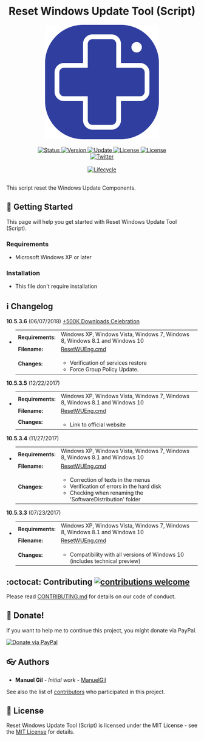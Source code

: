<div align="center">
	<h1> Reset Windows Update Tool (Script) </h1>
</div>

<div align="center">
	<a href="http://wureset.com/">
		<img src="https://github.com/ManuelGil/Reset-Windows-Update-Tool/blob/master/docs/images/wureset.png?raw=true" alt="Logo" height="300" width="300">
	</a>
</div>
<br />
<div align="center">
	<a href="#changelog">
		<img src="https://img.shields.io/badge/stability-frozen-blue.svg" alt="Status">
	</a>
	<a href="#changelog">
		<img src="https://img.shields.io/badge/release-v10.5.3.6-blue.svg" alt="Version">
	</a>
	<a href="#changelog">
		<img src="https://img.shields.io/badge/update-juny-yellowgreen.svg" alt="Update">
	</a>
	<a href="https://gallery.technet.microsoft.com/scriptcenter/Reset-Windows-Update-Agent-d824badc">
		<img src="https://img.shields.io/badge/downloads-%2B500K-green.svg" alt="License">
	</a>
	<a href="#license">
		<img src="https://img.shields.io/badge/license-MIT%20License-green.svg" alt="License">
	</a>
</div>

<div align="center">
	<a href="https://twitter.com/intent/follow?screen_name=wureset">
		<img src="https://img.shields.io/twitter/follow/wureset.svg?style=social" alt="Twitter">
	</a>
</div>
<br />
<div align="center">
	<a href="https://support.microsoft.com/en-us/help/13853/windows-lifecycle-fact-sheet">
		<img src="https://github.com/ManuelGil/Reset-Windows-Update-Tool/blob/master/docs/images/Windows-Update.png?raw=true" alt="Lifecycle">
	</a>
</div>
<br />

This script reset the Windows Update Components.

<a name="started"></a>
## :traffic_light: Getting Started

This page will help you get started with Reset Windows Update Tool (Script).

<a name="requirements"></a>
### Requirements

  * Microsoft Windows XP or later

<a name="installation"></a>
### Installation

  * This file don't require installation

<a name="changelog"></a>
## :information_source: Changelog

**10.5.3.6** (06/07/2018) [+500K Downloads Celebration](https://gallery.technet.microsoft.com/scriptcenter/Reset-Windows-Update-Agent-d824badc)

  * <table border="0" cellpadding="4">
		<tr>
			<td><strong>
				Requirements:
			</strong></td>
			<td>
				Windows XP, Windows Vista, Windows 7, Windows 8, Windows 8.1
				and Windows 10
			</td>
		</tr>
		<tr>
			<td>
				<strong>Filename:</strong>
			</td>
			<td>
				<a href="https://github.com/ManuelGil/Script-Reset-Windows-Update-Tool">
					ResetWUEng.cmd
				</a>
			</td>
		</tr>
		<tr>
			<td>
				<strong>Changes:</strong>
			</td>
			<td>
				<ul>
					<li>
						Verification of services restore
					</li>
					<li>
						Force Group Policy Update.
					</li>
				</ul>
			</td>
		</tr>
	</table>

**10.5.3.5** (12/22/2017)

  * <table border="0" cellpadding="4">
		<tr>
			<td><strong>
				Requirements:
			</strong></td>
			<td>
				Windows XP, Windows Vista, Windows 7, Windows 8, Windows 8.1
				and Windows 10
			</td>
		</tr>
		<tr>
			<td>
				<strong>Filename:</strong>
			</td>
			<td>
				<a href="https://github.com/ManuelGil/Script-Reset-Windows-Update-Tool">
					ResetWUEng.cmd
				</a>
			</td>
		</tr>
		<tr>
			<td>
				<strong>Changes:</strong>
			</td>
			<td>
				<ul>
					<li>
						Link to official website
					</li>
				</ul>
			</td>
		</tr>
	</table>

**10.5.3.4** (11/27/2017)

  * <table border="0" cellpadding="4">
		<tr>
			<td><strong>
				Requirements:
			</strong></td>
			<td>
				Windows XP, Windows Vista, Windows 7, Windows 8, Windows 8.1
				and Windows 10
			</td>
		</tr>
		<tr>
			<td>
				<strong>Filename:</strong>
			</td>
			<td>
				<a href="https://github.com/ManuelGil/Script-Reset-Windows-Update-Tool">
					ResetWUEng.cmd
				</a>
			</td>
		</tr>
		<tr>
			<td>
				<strong>Changes:</strong>
			</td>
			<td>
				<ul>
					<li>
						Correction of texts in the menus
					</li>
					<li>
						Verification of errors in the hard disk
					</li>
					<li>
						Checking when renaming the 'SoftwareDistribution' folder
					</li>
				</ul>
			</td>
		</tr>
	</table>

**10.5.3.3** (07/23/2017)

  * <table border="0" cellpadding="4">
		<tr>
			<td><strong>
				Requirements:
			</strong></td>
			<td>
				Windows XP, Windows Vista, Windows 7, Windows 8, Windows 8.1
				and Windows 10
			</td>
		</tr>
		<tr>
			<td>
				<strong>Filename:</strong>
			</td>
			<td>
				<a href="https://github.com/ManuelGil/Script-Reset-Windows-Update-Tool">
					ResetWUEng.cmd
				</a>
			</td>
		</tr>
		<tr>
			<td>
				<strong>Changes:</strong>
			</td>
			<td>
				<ul>
					<li>
						Compatibility with all versions of Windows 10
						(includes technical preview)
					</li>
				</ul>
			</td>
		</tr>
	</table>

<a name="contributing"></a>
## :octocat: Contributing [![contributions welcome](https://img.shields.io/badge/contributions-welcome-brightgreen.svg)](https://github.com/ManuelGil/Reset-Windows-Update-Tool/issues)

Please read [CONTRIBUTING.md](https://github.com/ManuelGil/Reset-Windows-Update-Tool/blob/master/CONTRIBUTING.md)
 for details on our code of conduct.

<a name="Donate"></a>
## :gift: Donate!

If you want to help me to continue this project, you might donate via PayPal.

<a href="https://paypal.me/ManuelFGil"><img src="https://www.paypalobjects.com/webstatic/en_US/i/btn/png/btn_donate_92x26.png" alt="Donate via PayPal"></a>

<a name="authors"></a>
## :eyeglasses: Authors

  * **Manuel Gil** - *Initial work* - [ManuelGil](https://github.com/ManuelGil) 

See also the list of [contributors](https://github.com/ManuelGil/Script-Reset-Windows-Update-Tool/contributors)
 who participated in this project.

<a name="license"></a>
## :memo: License

Reset Windows Update Tool (Script) is licensed under the MIT License - see the
 [MIT License](https://opensource.org/licenses/MIT) for details.
